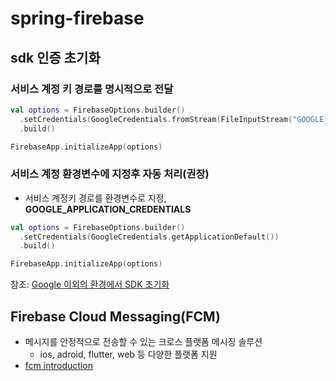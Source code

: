 # spring-firebase

## sdk 인증 초기화

### 서비스 계정 키 경로를 명시적으로 전달

```kotlin
val options = FirebaseOptions.builder()
  .setCredentials(GoogleCredentials.fromStream(FileInputStream("GOOGLE_CREDENTIAL_PATH")))
  .build()

FirebaseApp.initializeApp(options)
```

### 서비스 계정 환경변수에 지정후 자동 처리(권장)

- 서비스 계정키 경로를 환경변수로 지정, **GOOGLE_APPLICATION_CREDENTIALS**

```kotlin
val options = FirebaseOptions.builder()
  .setCredentials(GoogleCredentials.getApplicationDefault())
  .build()

FirebaseApp.initializeApp(options)
```

참조: [Google 이외의 환경에서 SDK 초기화](https://firebase.google.com/docs/admin/setup?hl=ko#initialize_the_sdk_in_non-google_environments)

## Firebase Cloud Messaging(FCM)

- 메시지를 안정적으로 전송할 수 있는 크로스 플랫폼 메시징 솔루션
  - ios, adroid, flutter, web 등 다양한 플랫폼 지원
- [fcm introduction](https://firebase.google.com/docs/cloud-messaging?hl=ko)
